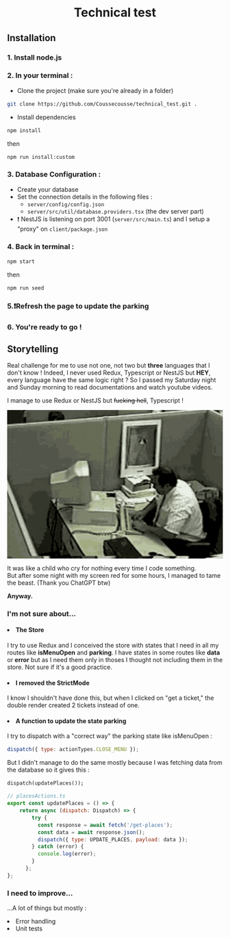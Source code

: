 <h1 align="center" >Technical test</h1>

## Installation
### 1. Install node.js
### 2. In your terminal : 

- Clone the project (make sure you're already in a folder)
```bash
git clone https://github.com/Coussecousse/technical_test.git .
```

- Install dependencies
```bash
npm install
```
then
```bash
npm run install:custom
```
### 3. Database Configuration :
- Create your database
- Set the connection details in the following files :
  - `server/config/config.json`
  - `server/src/util/database.providers.tsx` (the dev server part)
- ❗ NestJS is listening on port 3001 (`server/src/main.ts`) and I setup a "proxy" on `client/package.json`

### 4. Back in terminal : 
```bash 
npm start
```
then
```bash
npm run seed
```

### 5.❗Refresh the page to update the parking

### 6. You're ready to go !

## Storytelling
Real challenge for me to use not one, not two but **three** languages that I don't know !
Indeed, I never used Redux, Typescript or NestJS but **HEY**, every language have the same logic right ? 
So I passed my Saturday night and Sunday morning to read documentations and watch youtube videos.

I manage to use Redux or NestJS but ~~fucking hell~~, Typescript ! 
<p align="center">
  <img src="https://github.com/Coussecousse/technical_test/blob/master/client/src/images/gif.gif" align="center" alt="Angry man shooting a computer">
</p>
  It was like a child who cry for nothing every time I code something. <br/>
  But after some night with my screen red for some hours, I managed to tame the beast. (Thank you ChatGPT btw)

**Anyway.**
### I'm not sure about...
#### <li> The Store
I try to use Redux and I conceived the store with states that I need in all my routes like **isMenuOpen** and **parking**. I have states in some routes like **data** or **error** but as I need them only in thoses I thought not including them in the store. Not sure if it's a good practice.

#### <li> I removed the StrictMode
I know I shouldn't have done this, but when I clicked on "get a ticket," the double render created 2 tickets instead of one.

#### <li> A function to update the state parking
I try to dispatch with a "correct way" the parking state like isMenuOpen : 
```js
dispatch({ type: actionTypes.CLOSE_MENU });
```
But I didn't manage to do the same mostly because I was fetching data from the database so it gives this :
```
dispatch(updatePlaces());
```
```js
// placesActions.ts
export const updatePlaces = () => {
    return async (dispatch: Dispatch) => {
        try {
          const response = await fetch('/get-places');
          const data = await response.json();
          dispatch({ type: UPDATE_PLACES, payload: data });
        } catch (error) {
          console.log(error);
        }
      };
};
```

### I need to improve...
<p>...A lot of things but mostly : </p>
<li> Error handling
<li> Unit tests